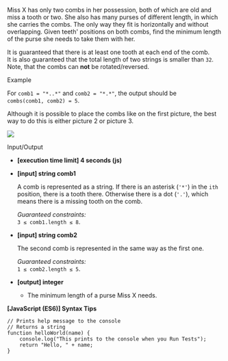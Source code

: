 Miss X has only two combs in her possession, both of which are old and miss a tooth or
two. She also has many purses of different length, in which she carries the combs. The
only way they fit is horizontally and without overlapping. Given teeth' positions on both
combs, find the minimum length of the purse she needs to take them with her.

It is guaranteed that there is at least one tooth at each end of the comb.  
It is also guaranteed that the total length of two strings is smaller than `32`.  
Note, that the combs can **not** be rotated/reversed.

Example

For `comb1 = "*..*"` and `comb2 = "*.*"`, the output should be  
`combs(comb1, comb2) = 5`.

Although it is possible to place the combs like on the first picture, the best way to do
this is either picture 2 or picture 3.

![](https://codesignal.s3.amazonaws.com/tasks/combs/img/cbs.png?_tm=1582004634953)

Input/Output

- **\[execution time limit\] 4 seconds (js)**

- **\[input\] string comb1**

  A comb is represented as a string. If there is an asterisk (`'*'`) in the `ith`
  position, there is a tooth there. Otherwise there is a dot (`'.'`), which means there is
  a missing tooth on the comb.

  _Guaranteed constraints:_  
  `3 ≤ comb1.length ≤ 8`.

- **\[input\] string comb2**

  The second comb is represented in the same way as the first one.

  _Guaranteed constraints:_  
  `1 ≤ comb2.length ≤ 5`.

- **\[output\] integer**

  - The minimum length of a purse Miss X needs.

**\[JavaScript (ES6)\] Syntax Tips**

    // Prints help message to the console
    // Returns a string
    function helloWorld(name) {
        console.log("This prints to the console when you Run Tests");
        return "Hello, " + name;
    }
